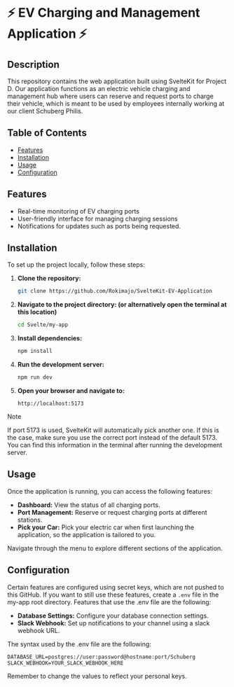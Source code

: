# ⚡️ EV Charging and Management Application ⚡️

## Description
This repository contains the web application built using SvelteKit for Project D. Our application functions as an electric vehicle charging and management hub where users can reserve and request ports to charge their vehicle, which is meant to be used by employees internally working at our client Schuberg Philis.

## Table of Contents
- [Features](#features)
- [Installation](#installation)
- [Usage](#usage)
- [Configuration](#configuration)

## Features
- Real-time monitoring of EV charging ports
- User-friendly interface for managing charging sessions
- Notifications for updates such as ports being requested.

## Installation
To set up the project locally, follow these steps:

1. **Clone the repository:**

    ```bash
    git clone https://github.com/Rokimajo/SvelteKit-EV-Application
    ```

2. **Navigate to the project directory: (or alternatively open the terminal at this location)**

    ```bash
    cd Svelte/my-app
    ```

3. **Install dependencies:**

    ```bash
    npm install
    ```

4. **Run the development server:**

    ```bash
    npm run dev
    ```

5. **Open your browser and navigate to:**

    ```
    http://localhost:5173
    ```
> [!NOTE]
> If port 5173 is used, SvelteKit will automatically pick another one. If this is the case, make sure you use the correct port instead of the default 5173. You can find this information in the terminal after running the development server.

## Usage
Once the application is running, you can access the following features:

- **Dashboard:** View the status of all charging ports.
- **Port Management:** Reserve or request charging ports at different stations.
- **Pick your Car:** Pick your electric car when first launching the application, so the application is tailored to you.

Navigate through the menu to explore different sections of the application.

## Configuration

Certain features are configured using secret keys, which are not pushed to this GitHub. If you want to still use these features, create a `.env` file in the my-app root directory.
Features that use the .env file are the following:

- **Database Settings:** Configure your database connection settings.
- **Slack Webhook:** Set up notifications to your channel using a slack webhook URL.

The syntax used by the .env file are the following:
```
DATABASE_URL=postgres://user:password@hostname:port/Schuberg
SLACK_WEBHOOK=YOUR_SLACK_WEBHOOK_HERE
```
Remember to change the values to reflect your personal keys.


